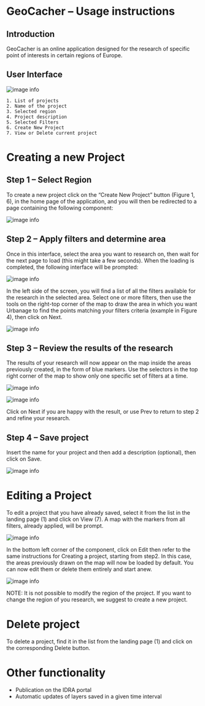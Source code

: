 # GeoCacher – Usage instructions

## Introduction

GeoCacher is an online application designed for the research of specific point of interests in certain regions of Europe. 

## User Interface

![image info](docImgages/ui.jpg)

    1. List of projects
    2. Name of the project
    3. Selected region
    4. Project description
    5. Selected Filters
    6. Create New Project
    7. View or Delete current project

# Creating a new Project

## Step 1 – Select Region

To create a new project click on the “Create New Project” button (Figure 1, 6), in the home page of the application, and you will then be redirected to a page containing the following component:

![image info](docImgages/step1.jpg)

## Step 2 – Apply filters and determine area

Once in this interface, select the area you want to research on, then wait for the next page to load (this might take a few seconds). When the loading is completed, the following interface will be prompted:

![image info](docImgages/step2.jpg)

In the left side of the screen, you will find a list of all the filters available for the research in the selected area. Select one or more filters, then use the tools on the right-top corner of the map to draw the area in which you want Urbanage to find the points matching your filters criteria
(example in Figure 4), then click on Next.

![image info](docImgages/step22.jpg)

## Step 3 – Review the results of the research

The results of your research will now appear on the map inside the areas previously created, in the form of blue markers. Use the selectors in the top right corner of the map to show only one specific set of filters at a time.

![image info](docImgages/step3.png)

![image info](docImgages/step32.png)

Click on Next if you are happy with the result, or use Prev to return to step 2 and refine your research.

## Step 4 – Save project

Insert the name for your project and then add a description (optional), then click on Save.

![image info](docImgages/step4.jpg)

# Editing a Project

To edit a project that you have already saved, select it from the list in the landing page (1) and click on View (7).
A map with the markers from all filters, already applied, will be prompt.

![image info](docImgages/editing.jpg)

In the bottom left corner of the component, click on Edit then refer to the same instructions for Creating a project, starting from step2. In this case, the areas previously drawn on the map will now be loaded by default. You can now edit them or delete them entirely and start anew.

![image info](docImgages/editing2.jpg)

NOTE: It is not possible to modify the region of the project. If you want to change the region of you research, we suggest to create a new project.

# Delete project

To delete a project, find it in the list from the landing page (1) and click on the corresponding Delete button.

# Other functionality

- Publication on the IDRA portal
- Automatic updates of layers saved in a given time interval
